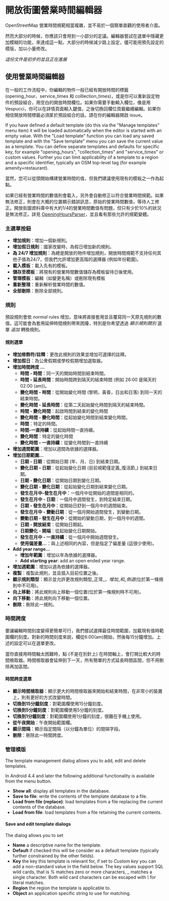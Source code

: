 # 開放街圖營業時間編輯器

OpenStreetMap 營業時間規範相當複雜，並不易於一個簡單直觀的使用者介面。

然而大部分的時候，你應該只會用到一小部分的定議。編輯器嘗試在選單中隱藏更加模糊的功能，來達成這一點，大部分的時候減少路上設定，儘可能用預先設定的模版，加以小量修改。

_這份文件是初步的並且正在進展_

## 使用營業時間編輯器

在一般的工作流程中，你編輯的物件一般已經有開放時間的標籤 (opening_hour、service_times 和 colllection_times)，或是你可以重新設定物件的預設組合，用空白的開放時間欄位。如果你需要手動輸入欄位，像是用 Vespucci，你可以在詳情頁面輸入鍵值，之後切換回欄位頁籤繼續編輯。如果你相信開放時間標籤必須扅於預設組合的話，請在你的編輯器開啟 issue。

If you have defined a default template (do this via the "Manage templates" menu item) it will be loaded automatically when the editor is started with an empty value. With the "Load template" function you can load any saved template and with the "Save template" menu you can save the current value as a template. You can define separate templates and defaults for specific key, for example "opening_hours", "collection_times" and "service_times" or custom values. Further you can limit applicability of a template to a region and a specific identifier, typically an OSM top-level tag (for example amenity=restaurant). 

當然，您可以從頭開始構建營業時間的值，但我們建議使用現有的模板之一作為起點。

如果已經有營業時間的數值則會載入，另外會自動修正以符合營業時間規範。如果無法修正，則會在大概的位置顯示錯誤訊息，原始的營業時間數值，等待人工修正。開放街圖資料庫中有大約1/4的營業時間數值有問題，但只有少於10%的狀況是無法修正。詳見 [OpeningHoursParser](https://github.com/simonpoole/OpeningHoursParser)，並且看有那些允許的規範變體。

### 主選單按鈕

* __增加規則__：增加一個新規則。
* __增加假日規則__：國家改變時，為假日增加新的規則。
* __為 24/7 增加規則__：為總是開放的物件增加規則，開放時間規範不支持任何其他子值為24/7，但我們允許增加更高階的選擇器 (例如年份範圍)。
* __載入模板__：載入先有的模板。
* __儲存至模板__：將現有的營業時間數值儲存為模板留待日後使用。
* __管理模板__：編輯（如變更名稱）或刪除現有模板
* __重新整理__：重新解析營業時間的數值。
* __全部刪除__：刪除全部規則。

### 規則

預設規則會依 _normal_ rules 增加，意味將直接套用並且覆寫同一天原先規則的數值。這可能會為套用延伸時間規則帶來困擾，特別是你希望透過 _顯示規則類別_ 選單  _追加_ 轉換規則。

#### 規則選單

* __增加修飾符/註釋__：更改此規則的效果並增加可選擇的註釋。
* __增加假日__：為公衆假期或學校假期增加選取器。
* __增加時間跨度 ...__
    * __時間 - 時間__：同一天的開始時間到結束時間。
    * __時間 - 延長時間__：開始時間跨到隔天的結束時間 (例如 26:00 是隔天的 02:00 (am))。
    * __變化時間 - 時間__：從開始變化時間 (黎明，黃昏，日出和日落) 到同一天的結束時間。
    * __變化時間 -  延長時間__：從第二天起始變化時間到隔天的結束時間。
    * __時間 - 變化時間__：起啟時間到結束的變化時間
    * __變化時間 - 變化時間__：從起始變化時間到結束變化時間。
    * __時間__：特定的時間。
    * __時間-一直持續__：從起始時間一直持續。
    * __變化時間__：特定的變化時間
    * __變化時間 - 一直持續__：從變化時間到一直持續
* __增加週間範圍__：增加以週間為依據的選擇器。
* __增加日期範圍...__
    * __日期 - 日期__：從開始日期 (年、月、日) 到結束日期。
    * __變化日期 - 日期__：從起始變化日期 (目前規範僅定義_復活節_) 到結束日期。
    * __日期 - 變化日期__：從開始日期到變化日期。
    * __變化日期 - 變化日期__：從起始變化日期到結束變化日期。
    * __發生在月中-發生在月中__：一個月中從開始的週間是相同的。
    * __發生在月中 - 日期__：一個月中週間發生，到特定結束日期。
    * __日期 - 發生在月中__：從開始日舒到一個月中的週間結束。
    * __發生在月中 - 變動日期__：從一個月開始週間發生，到變動日期。
    * __變動日期 - 發生在月中__：從開始的變動日期，到一個月中的週間。
    * __日期 - 開放結束__：從開始日期起。
    * __日期變化 - 開端__：從起始變化日期開始。
    * __發生在月中 - 一直持續__：從一個月中開始週間發生。
    * __使用偏差量...__：與上述相同的內容，但是指定了偏差量 (這很少使用)。
* __Add year range...__    
    * __增加年範圍__：增加以年為依據的選擇器。
    * __Add starting year__: add an open ended year range.
* __增加週範圍__：增加以週為依據的選擇器。
* __複製__：複製此規則，並且插入目前位置之後。 
* __顯示規則類型__：顯示並允許更改規則類型_正常_，_增加_和_倒退_(位於第一條規則中不可用)。
* __向上移動__：將此規則向上移動一個位置(位於第一條規則時不可用)。
* __向下移動__：將此規則向下移動一個位置。
* __刪除__：刪除此一規則。

### 時間跨度

要讓編輯時間刻度變得更簡單可行，我們嘗試選擇最佳時間範圍，加載現有值時範圍欄的刻度。對新的時間刻度來說，欄從6:00(am)開始，然後每15分鐘增加。上述的設定可以在選單更改。

當你直接用時間軸太困難時，點 (不是在別針上) 在時間軸上，會打開比較大的時間檢取器。時間檢取器會延伸到下一天，所有簡單的方式延長時間區間，但不用刪除再加區間。

#### 時間跨度選單

* __顯示時間檢取器__：顯示更大的時間檢取器來開始和結束時間，在非常小的裝置上，則有更好的方式改變時間。
* __切換到15分鐘刻度__：對範圍欄使用15分鐘刻度。
* __切換到5分鐘刻度__：對範圍欄使用5分鐘的刻度。
* __切換到1分鐘刻度__：對範圍欄使用1分鐘的刻度，很難在手機上使用。
* __從午夜開始__：午夜開始範圍欄。
* __顯示間隔__：顯示指定間隔（以分鐘為單位）的間隔字段。
* __刪除__：刪除此一時間跨度。

### 管理模版

The template management dialog allows you to add, edit and delete templates.

In Android 4.4 and later the following additional functionality is available from the menu button. 

* __Show all__: display all templates in the database.
* __Save to file__: write the contents of the template database to a file.
* __Load from file (replace)__: load templates from a file replacing the current contents of the database.
* __Load from file__: load templates from a file retaining the current contents.

#### Save and edit template dialogs

The dialog allows you to set

* __Name__ a descriptive name for the template.
* __Default__ if checked this will be consider as a default template (typically further constrained by the other fields).
* __Key__ the key this template is relevant for, if set to _Custom key_ you can add a non-standard value in the field below. The key values support SQL wild cards, that is _%_ matches zero or more characters, *_* matches a single character. Both wild card characters can be escaped with _\\_ for literal matches.
* __Region__ the region the template is applicable to.
* __Object__ an application specific string to use for matching.

